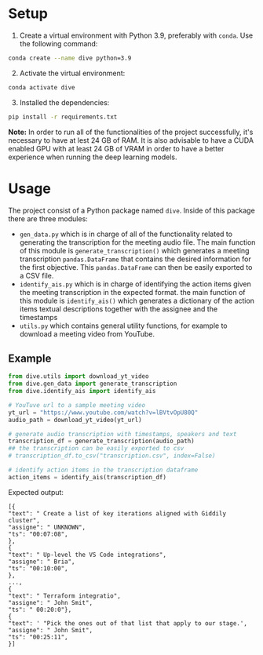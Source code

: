# **Setup**
1. Create a virtual environment with Python 3.9, preferably with `conda`. Use the following command:
```bash
conda create --name dive python=3.9	 
```
2. Activate the virtual environment:
```bash
conda activate dive
```
3. Installed the dependencies:
```bash
pip install -r requirements.txt
```
**Note:** In order to run all of the functionalities of the project successfully, it's necessary to have at lest 24 GB of RAM. It is also advisable to have a CUDA enabled GPU with at least 24 GB of VRAM in order to have a better experience when running the deep learning models.

# **Usage**
The project consist of a Python package named `dive`. Inside of this package there are three modules:
- `gen_data.py` which is in charge of all of the functionality related to generating the transcription for the meeting audio file. The main function of this module is `generate_transcription()` which generates a meeting transcription `pandas.DataFrame` that contains the desired information for the first objective. This `pandas.DataFrame` can then be easily exported to a CSV file.
- `identify_ais.py` which is in charge of identifying the action items given the meeting transcription in the expected format. the main function of this module is `identify_ais()` which generates a dictionary of the action items textual descriptions together with the assignee and the timestamps
- `utils.py` which contains general utility functions, for example to download a meeting video from YouTube.

## **Example**

```python 
from dive.utils import download_yt_video
from dive.gen_data import generate_transcription
from dive.identify_ais import identify_ais

# YouTuve url to a sample meeting video
yt_url = "https://www.youtube.com/watch?v=lBVtvOpU80Q"
audio_path = download_yt_video(yt_url)

# generate audio transcription with timestamps, speakers and text
transcription_df = generate_transcription(audio_path)
## the transcription can be easily exported to csv
# transcription_df.to_csv("transcription.csv", index=False)

# identify action items in the transcription dataframe
action_items = identify_ais(transcription_df)
```
Expected output:
```
[{
"text": " Create a list of key iterations aligned with Giddily cluster",
"assigne": " UNKNOWN",
"ts": "00:07:08",
},
{
"text": " Up-level the VS Code integrations",
"assigne": " Bria",
"ts": "00:10:00",
},
...,
{
"text": " Terraform integratio",
"assigne": " John Smit",
"ts": " 00:20:0"},
{
"text": ' "Pick the ones out of that list that apply to our stage.',
"assigne": " John Smit",
"ts": "00:25:11",
}]
```